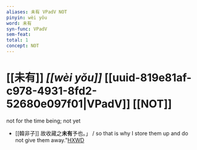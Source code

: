 ```yaml
---
aliases: 未有 VPadV NOT
pinyin: wèi yǒu
word: 未有
syn-func: VPadV
sem-feat: 
total: 1
concept: NOT 
---
```

# [[未有]] *[[wèi yǒu]]*  [[uuid-819e81af-c978-4931-8fd2-52680e097f01|VPadV]] [[NOT]]
not for the time being; not yet
 - [[韓非子]] 故收藏之**未有**予也。」 / so that is why I store them up and do not give them away."[HXWD](https://hxwd.org/textview.html?location=KR3c0005_tls_030-97a.6)